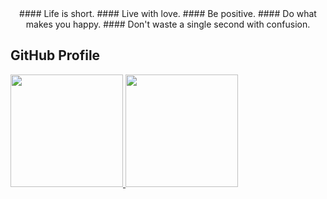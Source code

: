 

<!--
## Hi there 👋
**waithawoo/waithawoo** is a ✨ _special_ ✨ repository because its `README.md` (this file) appears on your GitHub profile.

Here are some ideas to get you started:

- 🔭 I’m currently working on ...
- 🌱 I’m currently learning ...
- 👯 I’m looking to collaborate on ...
- 🤔 I’m looking for help with ...
- 💬 Ask me about ...
- 📫 How to reach me: ...
- 😄 Pronouns: ...
- ⚡ Fun fact: ...
-->
<div style="text-align: center;">
#### Life is short. 
#### Live with love. 
#### Be positive. 
#### Do what makes you happy. 
#### Don't waste a single second with confusion.
</div>

## GitHub Profile

<div>
  <a href="https://github.com/waithawoo">
  <img height="180em" src="https://github-readme-stats.vercel.app/api?username=waithawoo&show_icons=true&theme=radical"/>
  <img height="180em" src="https://github-readme-stats.vercel.app/api/top-langs/?username=waithawoo&layout=donut&langs_count=10&theme=radical"/>
</div>

<!--[![Readme Card](https://github-readme-stats.vercel.app/api/pin/?username=waithawoo&repo=laravel-deeplapi-translate)](https://github.com/waithawoo/laravel-deeplapi-translate)-->

